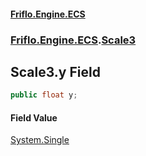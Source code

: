 #### [Friflo.Engine.ECS](index.md 'index')
### [Friflo.Engine.ECS](Friflo.Engine.ECS.md 'Friflo.Engine.ECS').[Scale3](Scale3.md 'Friflo.Engine.ECS.Scale3')

## Scale3.y Field

```csharp
public float y;
```

#### Field Value
[System.Single](https://docs.microsoft.com/en-us/dotnet/api/System.Single 'System.Single')